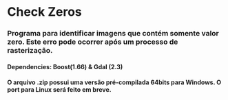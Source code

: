 # Check Zeros

### Programa para identificar imagens que contém somente valor zero. Este erro pode ocorrer após um processo de rasterização.

#### Dependencies: Boost(1.66) & Gdal (2.3)

#### O arquivo .zip possui uma versão pré-compilada 64bits para Windows. O port para Linux será feito em breve. 